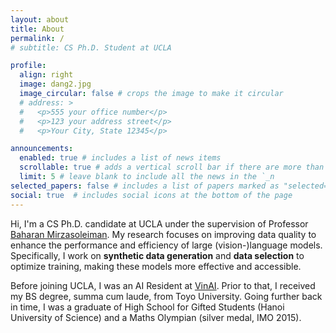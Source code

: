 ```yaml
---
layout: about
title: About
permalink: /
# subtitle: CS Ph.D. Student at UCLA

profile:
  align: right
  image: dang2.jpg
  image_circular: false # crops the image to make it circular
  # address: >
  #   <p>555 your office number</p>
  #   <p>123 your address street</p>
  #   <p>Your City, State 12345</p>

announcements:
  enabled: true # includes a list of news items
  scrollable: true # adds a vertical scroll bar if there are more than 3 news items
  limit: 5 # leave blank to include all the news in the `_n
selected_papers: false # includes a list of papers marked as "selected={true}"
social: true  # includes social icons at the bottom of the page
---
```


Hi, I'm a CS Ph.D. candidate at UCLA under the supervision of Professor <a href="https://baharanm.github.io/">Baharan Mirzasoleiman</a>. My research focuses on improving data quality to enhance the performance and efficiency of large (vision-)language models. Specifically, I work on **synthetic data generation** and **data selection** to optimize training, making these models more effective and accessible.

Before joining UCLA, I was an AI Resident at <a href="https://www.vinai.io/">VinAI</a>. Prior to that, I received my BS degree, summa cum laude, from Toyo University. Going further back in time, I was a graduate of High School for Gifted Students (Hanoi University of Science) and a Maths Olympian (silver medal, IMO 2015).